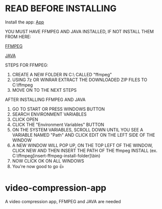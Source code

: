# READ BEFORE INSTALLING
Install the app: [App](https://github.com/HelloMyNameIsCoolioHoolio/video-compression-app/releases)

YOU MUST HAVE FFMPEG AND JAVA INSTALLED, IF NOT INSTALL THEM FROM HERE:

[FFMPEG](https://github.com/BtbN/FFmpeg-Builds/releases)

[JAVA](https://www.java.com/en/)


STEPS FOR FFMPEG:

1. CREATE A NEW FOLDER IN C:\ CALLED "ffmpeg"
3. USING 7z OR WINRAR EXTRACT THE DOWNLOADED ZIP FILES TO C:\ffmpeg
4. MOVE ON TO THE NEXT STEPS
   
AFTER INSTALLING FFMPEG AND JAVA

1. GO TO START OR PRESS WINDOWS BUTTON
2. SEARCH ENVIRONMENT VARIABLES
3. CLICK OPEN
4. CLICK THE "Environment Variables" BUTTON
5. ON THE SYSTEM VARIABLES, SCROLL DOWN UNTIL YOU SEE A VARIABLE NAMED "Path" AND CLICK EDIT ON THE LEFT SIDE OF THE WINDOW
6. A NEW WINDOW WILL POP UP, ON THE TOP LEFT OF THE WINDOW, CLICK NEW AND THEN INSERT THE PATH OF THE ffmpeg INSTALL (ex. C:\ffmpeg\[insert-ffmpeg-install-folder]\bin)
7. NOW CLICK OK ON ALL WINDOWS
8. You're now good to go 👍
# video-compression-app
A video compression app, FFMPEG and JAVA are needed
